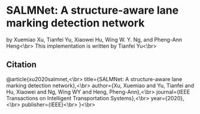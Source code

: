 SALMNet: A structure-aware lane marking detection network
======
by Xuemiao Xu, Tianfei Yu, Xiaowei Hu, Wing W. Y. Ng, and Pheng-Ann Heng<\br>
This implementation is written by Tianfei Yu<\br>

Citation
-----
@article{xu2020salmnet,<\br>
  title={SALMNet: A structure-aware lane marking detection network},<\br>
  author={Xu, Xuemiao and Yu, Tianfei and Hu, Xiaowei and Ng, Wing WY and Heng, Pheng-Ann},<\br>
  journal={IEEE Transactions on Intelligent Transportation Systems},<\br>
  year={2020},<\br>
  publisher={IEEE}<\br>
}<\br>


